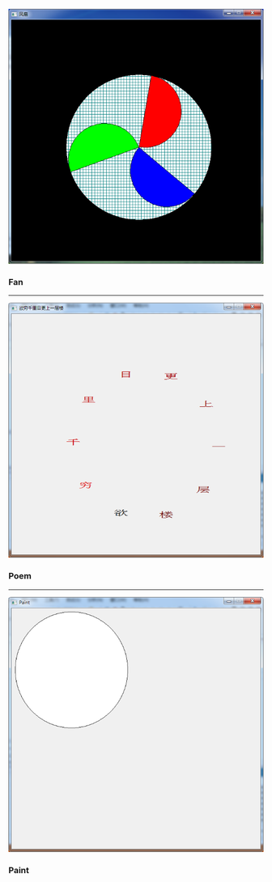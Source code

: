 ![image](./Fan/Fan.png)
### Fan
***
![image](./Poem/Poem.png)
### Poem
***
![image](./Paint/Paint.png)
### Paint
